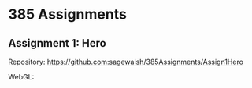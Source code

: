 # 385 Assignments

## Assignment 1: Hero

Repository: https://github.com:sagewalsh/385Assignments/Assign1Hero 

WebGL: 